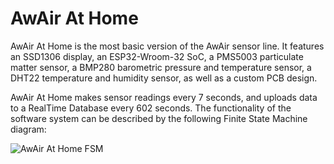 # AwAir At Home
AwAir At Home is the most basic version of the AwAir sensor line. It features an SSD1306 display, an ESP32-Wroom-32 SoC, a PMS5003 particulate matter sensor, a BMP280 barometric pressure and temperature sensor, a DHT22 temperature and humidity sensor, as well as a custom PCB design.

AwAir At Home makes sensor readings every 7 seconds, and uploads data to a RealTime Database every 602 seconds. The functionality of the software system can be described by the following Finite State Machine diagram:

![AwAir At Home FSM](https://github.com/enriquefloresmedina/AwAir-Sensor/blob/7de4aca864ff48a5e99db5e143e0b76861ac13a5/PCBs%20and%20diagrams/AwAir%20Software%20-%20At%20Home.png)

